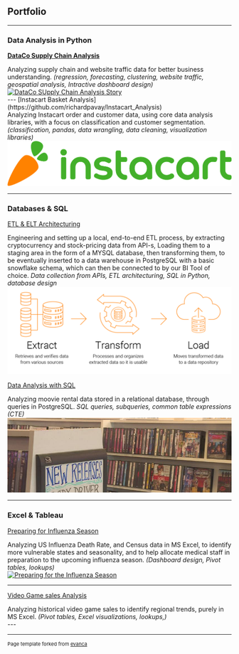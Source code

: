 ## Portfolio

---

### Data Analysis in Python

<b>[DataCo Supply Chain Analysis](https://github.com/richardpavay/DataCo-Supply-Chain-Analysis)</b>
<div>
  Analyzing supply chain and website traffic data for better business understanding. <i>(regression, forecasting, clustering, website traffic, geospatial analysis, Intractive dashboard design)</i>
<div class='tableauPlaceholder' id='viz1685199034262' style='position: relative'><noscript><a href='#'><img alt='DataCo SUpply Chain Analysis Story ' src='https:&#47;&#47;public.tableau.com&#47;static&#47;images&#47;Da&#47;DataCoSupplychainAnalysisstory&#47;Finalprojectstory&#47;1_rss.png' style='border: none' /></a></noscript><object class='tableauViz'  style='display:none;'><param name='host_url' value='https%3A%2F%2Fpublic.tableau.com%2F' /> <param name='embed_code_version' value='3' /> <param name='site_root' value='' /><param name='name' value='DataCoSupplychainAnalysisstory&#47;Finalprojectstory' /><param name='tabs' value='no' /><param name='toolbar' value='yes' /><param name='static_image' value='https:&#47;&#47;public.tableau.com&#47;static&#47;images&#47;Da&#47;DataCoSupplychainAnalysisstory&#47;Finalprojectstory&#47;1.png' /> <param name='animate_transition' value='yes' /><param name='display_static_image' value='yes' /><param name='display_spinner' value='yes' /><param name='display_overlay' value='yes' /><param name='display_count' value='yes' /><param name='language' value='en-US' /></object></div>                <script type='text/javascript'>                    var divElement = document.getElementById('viz1685199034262');                    var vizElement = divElement.getElementsByTagName('object')[0];                    vizElement.style.width='100%';vizElement.style.height=(divElement.offsetWidth*0.75)+'px';                    var scriptElement = document.createElement('script');                    scriptElement.src = 'https://public.tableau.com/javascripts/api/viz_v1.js';                    vizElement.parentNode.insertBefore(scriptElement, vizElement);                </script>
</div>
---
[Instacart Basket Analysis](https://github.com/richardpavay/Instacart_Analysis)
<div>Analyzing Instacart order and customer data, using core data analysis libraries, with a focus on classification and customer segmentation. <i>(classification, pandas, data wrangling, data cleaning, visualization libraries)</i></div>
<img src="images/instacart logo.png?raw=true"/>

---
### Databases & SQL

[ETL & ELT Architecturing](https://github.com/richardpavay/ETL_project)
<div>Engineering and setting up a local, end-to-end ETL process, by extracting cryptocurrency and stock-pricing data from API-s, Loading them to a staging area in the form of a MYSQL database, then transforming them, to be eventually inserted to a data warehouse in PostgreSQL with a basic snowflake schema, which can then be connected to by our BI Tool of choice. <i>Data collection from APIs, ETL architecturing, SQL in Python, database design</i></div>
<img src="images/etl_logo.png?raw=true"/>

[Data Analysis with SQL](https://github.com/richardpavay/Rockbuster_SQL_project)
<div>Analyzing moovie rental data stored in a relational database, through queries in PostgreSQL. <i>SQL queries, subqueries, common table expressions (CTE)</i></div>
<img src="images/movies.jpg?raw=true"/>

---

### Excel & Tableau

[Preparing for Influenza Season](https://github.com/richardpavay/ETL_project)
<div>
  Analyzing US Influenza Death Rate, and Census data in MS Excel, to identify more vulnerable states and seasonality, and to help allocate medical staff in preparation to the upcoming influenza season. <i>(Dashboard design, Pivot tables, lookups)</i>
<div class='tableauPlaceholder' id='viz1685198865301' style='position: relative'><noscript><a href='#'><img alt='Preparing for the Influenza Season ' src='https:&#47;&#47;public.tableau.com&#47;static&#47;images&#47;G8&#47;G8SPWS8MX&#47;1_rss.png' style='border: none' /></a></noscript><object class='tableauViz'  style='display:none;'><param name='host_url' value='https%3A%2F%2Fpublic.tableau.com%2F' /> <param name='embed_code_version' value='3' /> <param name='path' value='shared&#47;G8SPWS8MX' /> <param name='toolbar' value='yes' /><param name='static_image' value='https:&#47;&#47;public.tableau.com&#47;static&#47;images&#47;G8&#47;G8SPWS8MX&#47;1.png' /> <param name='animate_transition' value='yes' /><param name='display_static_image' value='yes' /><param name='display_spinner' value='yes' /><param name='display_overlay' value='yes' /><param name='display_count' value='yes' /><param name='language' value='en-US' /></object></div>                <script type='text/javascript'>                    var divElement = document.getElementById('viz1685198865301');                    var vizElement = divElement.getElementsByTagName('object')[0];                    vizElement.style.width='100%';vizElement.style.height=(divElement.offsetWidth*0.75)+'px';                    var scriptElement = document.createElement('script');                    scriptElement.src = 'https://public.tableau.com/javascripts/api/viz_v1.js';                    vizElement.parentNode.insertBefore(scriptElement, vizElement);                </script>
</div>

---

[Video Game sales Analysis](https://github.com/richardpavay/GameCo-sales-analysis)
<div>Analyzing historical video game sales to identify regional trends, purely in MS Excel. <i>(Pivot tables, Excel visualizations, lookups,)</i></div>
---


---
<p style="font-size:11px">Page template forked from <a href="https://github.com/evanca/quick-portfolio">evanca</a></p>
<!-- Remove above link if you don't want to attibute -->
